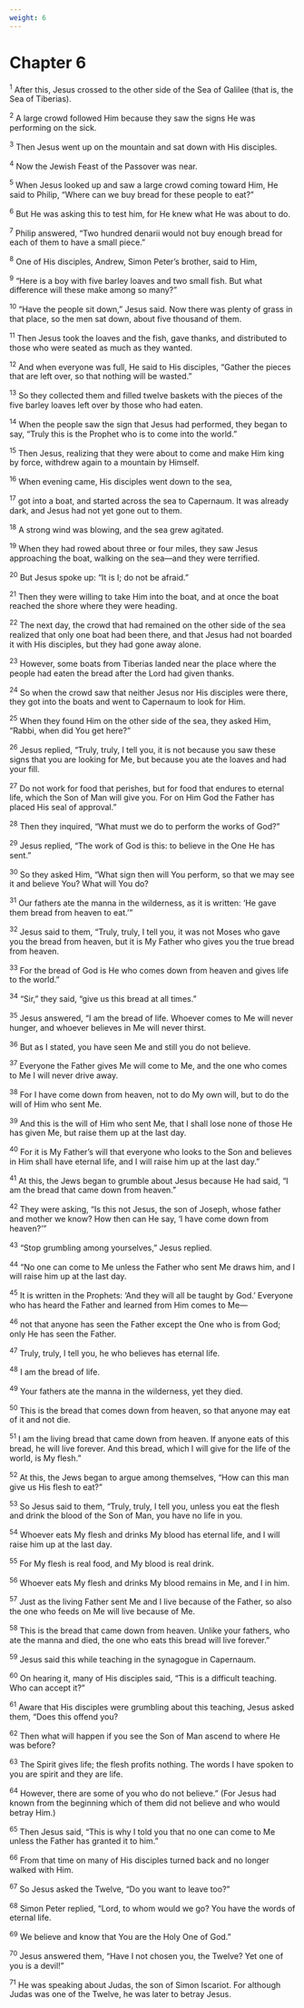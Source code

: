 ```yaml
---
weight: 6
---
```


# Chapter 6

<sup>1</sup> After this, Jesus crossed to the other side of the Sea of Galilee (that is, the Sea of Tiberias). 

<sup>2</sup> A large crowd followed Him because they saw the signs He was performing on the sick. 

<sup>3</sup> Then Jesus went up on the mountain and sat down with His disciples. 

<sup>4</sup> Now the Jewish Feast of the Passover was near. 

<sup>5</sup> When Jesus looked up and saw a large crowd coming toward Him, He said to Philip, “Where can we buy bread for these people to eat?” 

<sup>6</sup> But He was asking this to test him, for He knew what He was about to do. 

<sup>7</sup> Philip answered, “Two hundred denarii would not buy enough bread for each of them to have a small piece.” 

<sup>8</sup> One of His disciples, Andrew, Simon Peter’s brother, said to Him, 

<sup>9</sup> “Here is a boy with five barley loaves and two small fish. But what difference will these make among so many?” 

<sup>10</sup> “Have the people sit down,” Jesus said. Now there was plenty of grass in that place, so the men sat down, about five thousand of them. 

<sup>11</sup> Then Jesus took the loaves and the fish, gave thanks, and distributed to those who were seated as much as they wanted. 

<sup>12</sup> And when everyone was full, He said to His disciples, “Gather the pieces that are left over, so that nothing will be wasted.” 

<sup>13</sup> So they collected them and filled twelve baskets with the pieces of the five barley loaves left over by those who had eaten. 

<sup>14</sup> When the people saw the sign that Jesus had performed, they began to say, “Truly this is the Prophet who is to come into the world.” 

<sup>15</sup> Then Jesus, realizing that they were about to come and make Him king by force, withdrew again to a mountain by Himself. 

<sup>16</sup> When evening came, His disciples went down to the sea, 

<sup>17</sup> got into a boat, and started across the sea to Capernaum. It was already dark, and Jesus had not yet gone out to them. 

<sup>18</sup> A strong wind was blowing, and the sea grew agitated. 

<sup>19</sup> When they had rowed about three or four miles, they saw Jesus approaching the boat, walking on the sea—and they were terrified. 

<sup>20</sup> But Jesus spoke up: “It is I; do not be afraid.” 

<sup>21</sup> Then they were willing to take Him into the boat, and at once the boat reached the shore where they were heading. 

<sup>22</sup> The next day, the crowd that had remained on the other side of the sea realized that only one boat had been there, and that Jesus had not boarded it with His disciples, but they had gone away alone. 

<sup>23</sup> However, some boats from Tiberias landed near the place where the people had eaten the bread after the Lord had given thanks. 

<sup>24</sup> So when the crowd saw that neither Jesus nor His disciples were there, they got into the boats and went to Capernaum to look for Him. 

<sup>25</sup> When they found Him on the other side of the sea, they asked Him, “Rabbi, when did You get here?” 

<sup>26</sup> Jesus replied, “Truly, truly, I tell you, it is not because you saw these signs that you are looking for Me, but because you ate the loaves and had your fill. 

<sup>27</sup> Do not work for food that perishes, but for food that endures to eternal life, which the Son of Man will give you. For on Him God the Father has placed His seal of approval.” 

<sup>28</sup> Then they inquired, “What must we do to perform the works of God?” 

<sup>29</sup> Jesus replied, “The work of God is this: to believe in the One He has sent.” 

<sup>30</sup> So they asked Him, “What sign then will You perform, so that we may see it and believe You? What will You do? 

<sup>31</sup> Our fathers ate the manna in the wilderness, as it is written: ‘He gave them bread from heaven to eat.’” 

<sup>32</sup> Jesus said to them, “Truly, truly, I tell you, it was not Moses who gave you the bread from heaven, but it is My Father who gives you the true bread from heaven. 

<sup>33</sup> For the bread of God is He who comes down from heaven and gives life to the world.” 

<sup>34</sup> “Sir,” they said, “give us this bread at all times.” 

<sup>35</sup> Jesus answered, “I am the bread of life. Whoever comes to Me will never hunger, and whoever believes in Me will never thirst. 

<sup>36</sup> But as I stated, you have seen Me and still you do not believe. 

<sup>37</sup> Everyone the Father gives Me will come to Me, and the one who comes to Me I will never drive away. 

<sup>38</sup> For I have come down from heaven, not to do My own will, but to do the will of Him who sent Me. 

<sup>39</sup> And this is the will of Him who sent Me, that I shall lose none of those He has given Me, but raise them up at the last day. 

<sup>40</sup> For it is My Father’s will that everyone who looks to the Son and believes in Him shall have eternal life, and I will raise him up at the last day.” 

<sup>41</sup> At this, the Jews began to grumble about Jesus because He had said, “I am the bread that came down from heaven.” 

<sup>42</sup> They were asking, “Is this not Jesus, the son of Joseph, whose father and mother we know? How then can He say, ‘I have come down from heaven?’” 

<sup>43</sup> “Stop grumbling among yourselves,” Jesus replied. 

<sup>44</sup> “No one can come to Me unless the Father who sent Me draws him, and I will raise him up at the last day. 

<sup>45</sup> It is written in the Prophets: ‘And they will all be taught by God.’ Everyone who has heard the Father and learned from Him comes to Me— 

<sup>46</sup> not that anyone has seen the Father except the One who is from God; only He has seen the Father. 

<sup>47</sup> Truly, truly, I tell you, he who believes has eternal life. 

<sup>48</sup> I am the bread of life. 

<sup>49</sup> Your fathers ate the manna in the wilderness, yet they died. 

<sup>50</sup> This is the bread that comes down from heaven, so that anyone may eat of it and not die. 

<sup>51</sup> I am the living bread that came down from heaven. If anyone eats of this bread, he will live forever. And this bread, which I will give for the life of the world, is My flesh.” 

<sup>52</sup> At this, the Jews began to argue among themselves, “How can this man give us His flesh to eat?” 

<sup>53</sup> So Jesus said to them, “Truly, truly, I tell you, unless you eat the flesh and drink the blood of the Son of Man, you have no life in you. 

<sup>54</sup> Whoever eats My flesh and drinks My blood has eternal life, and I will raise him up at the last day. 

<sup>55</sup> For My flesh is real food, and My blood is real drink. 

<sup>56</sup> Whoever eats My flesh and drinks My blood remains in Me, and I in him. 

<sup>57</sup> Just as the living Father sent Me and I live because of the Father, so also the one who feeds on Me will live because of Me. 

<sup>58</sup> This is the bread that came down from heaven. Unlike your fathers, who ate the manna and died, the one who eats this bread will live forever.” 

<sup>59</sup> Jesus said this while teaching in the synagogue in Capernaum. 

<sup>60</sup> On hearing it, many of His disciples said, “This is a difficult teaching. Who can accept it?” 

<sup>61</sup> Aware that His disciples were grumbling about this teaching, Jesus asked them, “Does this offend you? 

<sup>62</sup> Then what will happen if you see the Son of Man ascend to where He was before? 

<sup>63</sup> The Spirit gives life; the flesh profits nothing. The words I have spoken to you are spirit and they are life. 

<sup>64</sup> However, there are some of you who do not believe.” (For Jesus had known from the beginning which of them did not believe and who would betray Him.) 

<sup>65</sup> Then Jesus said, “This is why I told you that no one can come to Me unless the Father has granted it to him.” 

<sup>66</sup> From that time on many of His disciples turned back and no longer walked with Him. 

<sup>67</sup> So Jesus asked the Twelve, “Do you want to leave too?” 

<sup>68</sup> Simon Peter replied, “Lord, to whom would we go? You have the words of eternal life. 

<sup>69</sup> We believe and know that You are the Holy One of God.” 

<sup>70</sup> Jesus answered them, “Have I not chosen you, the Twelve? Yet one of you is a devil!” 

<sup>71</sup> He was speaking about Judas, the son of Simon Iscariot. For although Judas was one of the Twelve, he was later to betray Jesus. 


